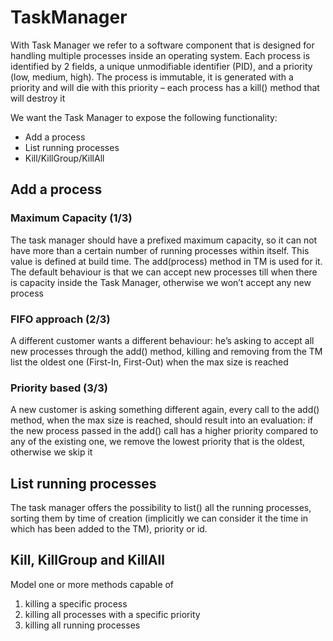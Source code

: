# TaskManager

With Task Manager we refer to a software
component that is designed for handling multiple
processes inside an operating system. Each process
is identified by 2 fields, a unique unmodifiable
identifier (PID), and a priority (low, medium, high).
The process is immutable, it is generated with a
priority and will die with this priority – each process
has a kill() method that will destroy it

We want the Task Manager to expose the following functionality:

- Add a process
- List running processes
- Kill/KillGroup/KillAll

## Add a process

### Maximum Capacity (1/3)

The task manager should have a prefixed maximum
capacity, so it can not have more than a certain
number of running processes within itself. This value
is defined at build time. The add(process) method in
TM is used for it. The default behaviour is that we can
accept new processes till when there is capacity
inside the Task Manager, otherwise we won’t accept
any new process



### FIFO approach (2/3)

A different customer wants a different behaviour:
he’s asking to accept all new processes through the
add() method, killing and removing from the TM list
the oldest one (First-In, First-Out) when the max size
is reached

### Priority based (3/3)

A new customer is asking something different again,
every call to the add() method, when the max size is
reached, should result into an evaluation: if the new
process passed in the add() call has a higher priority
compared to any of the existing one, we remove the
lowest priority that is the oldest, otherwise we skip it

## List running processes

The task manager offers the possibility to list() all the
running processes, sorting them by time of creation
(implicitly we can consider it the time in which has
been added to the TM), priority or id.

## Kill, KillGroup and KillAll

Model one or more methods capable of

1. killing a specific process
2. killing all processes with a specific priority
3. killing all running processes